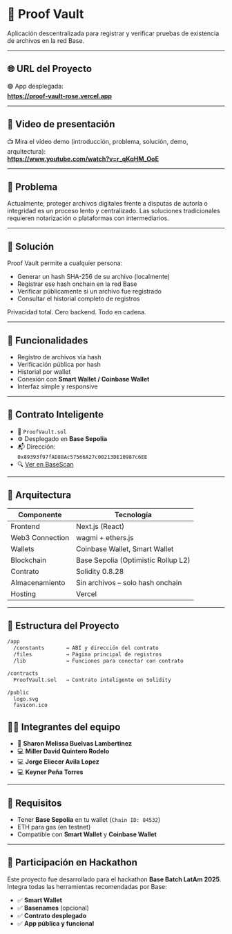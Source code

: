 # 🔐 Proof Vault

Aplicación descentralizada para registrar y verificar pruebas de existencia de archivos en la red Base.

---

## 🌐 URL del Proyecto

🟢 App desplegada:  
**https://proof-vault-rose.vercel.app**

---

## 🎥 Video de presentación

📺 Mira el video demo (introducción, problema, solución, demo, arquitectura):  
**https://www.youtube.com/watch?v=r_qKqHM_OoE**

---

## 🧠 Problema

Actualmente, proteger archivos digitales frente a disputas de autoría o integridad es un proceso lento y centralizado. Las soluciones tradicionales requieren notarización o plataformas con intermediarios.

---

## 🚀 Solución

Proof Vault permite a cualquier persona:

- Generar un hash SHA-256 de su archivo (localmente)
- Registrar ese hash onchain en la red Base
- Verificar públicamente si un archivo fue registrado
- Consultar el historial completo de registros

Privacidad total. Cero backend. Todo en cadena.

---

## 🔨 Funcionalidades

- Registro de archivos vía hash
- Verificación pública por hash
- Historial por wallet
- Conexión con **Smart Wallet / Coinbase Wallet**
- Interfaz simple y responsive

---

## 🧾 Contrato Inteligente

- 📄 `ProofVault.sol`
- ⚙️ Desplegado en **Base Sepolia**
- 📬 Dirección:  
  `0x89393f97fAD88Ac57566A27c00213DE10987c6EE`
- 🔍 [Ver en BaseScan](https://sepolia.basescan.org/address/0x89393f97fAD88Ac57566A27c00213DE10987c6EE)

---

## 🧱 Arquitectura

| Componente       | Tecnología                          |
|------------------|--------------------------------------|
| Frontend         | Next.js (React)                      |
| Web3 Connection  | wagmi + ethers.js                    |
| Wallets          | Coinbase Wallet, Smart Wallet        |
| Blockchain       | Base Sepolia (Optimistic Rollup L2)  |
| Contrato         | Solidity 0.8.28                      |
| Almacenamiento   | Sin archivos – solo hash onchain     |
| Hosting          | Vercel                               |

---

## 📂 Estructura del Proyecto

```txt
/app
  /constants       → ABI y dirección del contrato
  /files           → Página principal de registros
  /lib             → Funciones para conectar con contrato

/contracts
  ProofVault.sol   → Contrato inteligente en Solidity

/public
  logo.svg
  favicon.ico

```

## 🧑‍💻 Integrantes del equipo

- 🎥 **Sharon Melissa Buelvas Lambertinez**
- 💻 **Miller David Quintero Rodelo**  
- 💻 **Jorge Eliecer Avila Lopez**
- 💻 **Keyner Peña Torres** 

---

## 🧪 Requisitos

- Tener **Base Sepolia** en tu wallet (`Chain ID: 84532`)
- ETH para gas (en testnet)
- Compatible con **Smart Wallet** y **Coinbase Wallet**

---

## 🏁 Participación en Hackathon

Este proyecto fue desarrollado para el hackathon **Base Batch LatAm 2025**.  
Integra todas las herramientas recomendadas por Base:

- ✅ **Smart Wallet**
- ✅ **Basenames** (opcional)
- ✅ **Contrato desplegado**
- ✅ **App pública y funcional**
